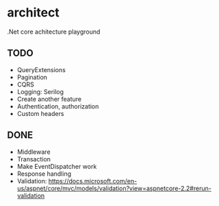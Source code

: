 # architect
.Net core achitecture playground

## TODO

* QueryExtensions
* Pagination
* CQRS
* Logging: Serilog
* Create another feature
* Authentication, authorization
* Custom headers

## DONE

* Middleware
* Transaction
* Make EventDispatcher work
* Response handling
* Validation: https://docs.microsoft.com/en-us/aspnet/core/mvc/models/validation?view=aspnetcore-2.2#rerun-validation
